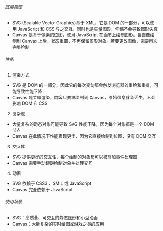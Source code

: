 ###### 底层原理

- SVG (Scalable Vector Graphics)基于 XML，它是 DOM 的一部分，可以使用 JavaScript 和 CSS 与之交互。同时也是矢量图形，伸缩不会导致图形失真
- Canvas 是基于像素的位图，使用 JavaScript 在画布上绘制图形。当图像绘制到 Canvas 上后，状态重置，不再保留图形对象。若要更改图像，需要再次完整绘制

###### 性能

1. 渲染方式

- SVG 是 DOM 的一部分，因此它的每次变动都会触发浏览器的重绘和重排，可能导致性能下降
- Canvas 是立即渲染，内容只要被绘制到 Canvas，原始信息就会丢失，不会影响 DOM 和 CSS

2. 复杂度

- 大量复杂的动态对象可能导致 SVG 性能下降，因为每个对象都是一个 DOM 节点
- Canvas 在此情况下性能表现更佳，因为它直接绘制到位图，没有 DOM 交互

3. 交互性

- SVG 提供更好的交互性，每个绘制的对象都可以被附加事件处理器
- Canvas 需要手动跟踪绘制对象并处理交互

4. 动画

- SVG 依赖于 CSS3 、SMIL 或 JavaScript
- Canvas 完全依赖于 JavaScript

###### 使用场景

- SVG：高质量、可交互的静态图形和小型动画
- Canvas：大量复杂的实时绘图或游戏之类的应用
